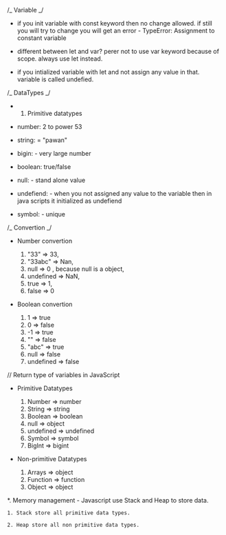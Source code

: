 /_ Variable _/

- if you init variable with const keyword then no change allowed. if still you will try to change you will get an error - TypeError: Assignment to constant variable

- different between let and var? perer not to use var keyword because of scope. always use let instead.

- if you intialized variable with let and not assign any value in that. variable is called undefied.

/_ DataTypes _/

- 1. Primitive datatypes

- number: 2 to power 53
- string: = "pawan"
- bigin: - very large number
- boolean: true/false
- null: - stand alone value
- undefiend: - when you not assigned any value to the variable then in java scripts it initialized as undefiend
- symbol: - unique

/_ Convertion _/

- Number convertion

  1. "33" => 33,
  1. "33abc" => Nan,
  1. null => 0 , because null is a object,
  1. undefined => NaN,
  1. true => 1,
  1. false => 0

- Boolean convertion

  1. 1 => true
  2. 0 => false
  3. -1 => true
  4. "" => false
  5. "abc" => true
  6. null => false
  7. undefined => false

// Return type of variables in JavaScript

- Primitive Datatypes

  1. Number => number
  1. String => string
  1. Boolean => boolean
  1. null => object
  1. undefined => undefined
  1. Symbol => symbol
  1. BigInt => bigint

- Non-primitive Datatypes
  1.  Arrays => object
  1.  Function => function
  1.  Object => object

\*. Memory management - Javascript use Stack and Heap to store data.

    1. Stack store all primitive data types.

    2. Heap store all non primitive data types.
